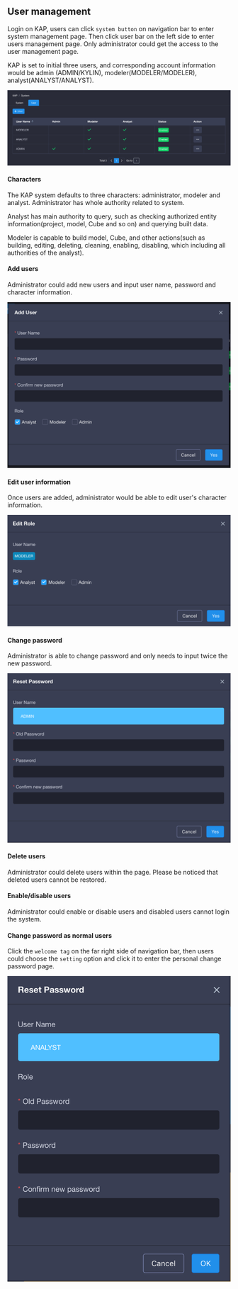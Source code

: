 ## User management

Login on KAP, users can click `system button` on navigation bar to enter system management page. Then click user bar on the left side to enter users management page. Only administrator could get the access to the user management page. 

KAP is set to initial three users, and corresponding account information would be admin (ADMIN/KYLIN), modeler(MODELER/MODELER), analyst(ANALYST/ANALYST).

![](images/user/user_1.en.png)

#### Characters
The KAP system defaults to three characters: administrator, modeler and analyst.
Administrator has whole authority related to system. 

Analyst has main authority to query, such as checking authorized entity information(project, model, Cube and so on) and querying built data.

Modeler is capable to build model, Cube, and other actions(such as building, editing, deleting, cleaning, enabling, disabling, which including all authorities of the analyst).


#### Add users
Administrator could add new users and input user name, password and character information. 

![](images/user/user_2.en.png)

#### Edit user information
Once users are added, administrator would be able to edit user's character information.

![](images/user/user_3.en.png)

#### Change password
Administrator is able to change password and only needs to input twice the new password. 

![](images/user/user_4.en.png)

#### Delete users
Administrator could delete users within the page. Please be noticed that deleted users cannot be restored. 

#### Enable/disable users
Administrator could enable or disable users and disabled users cannot login the system. 

#### Change password as normal users
Click the `welcome tag` on the far right side of navigation bar, then users could choose the `setting` option and click it to enter the personal change password page.      

![](images/user/user_5.en.png)


